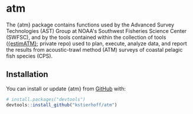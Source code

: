# atm

<!-- badges: start -->
<!-- badges: end -->

The {atm} package contains functions used by the Advanced Survey Technologies (AST) Group at NOAA's Southwest Fisheries Science Center (SWFSC), and by the tools contained within the collection of tools ([{estimATM}](https://github.com/kstierhoff/estimATM); private repo) used to plan, execute, analyze data, and report the results from acoustic-trawl method (ATM) surveys of coastal pelagic fish species (CPS). 

## Installation

You can install or update {atm} from [GitHub](https://github.com/kstierhoff/atm) with:

``` r
# install.packages("devtools")
devtools::install_github("kstierhoff/atm")
```
